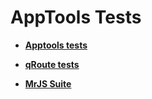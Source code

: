 # AppTools Tests

- **[Apptools tests](https://bronkula.github.io/apptools/tests/tools.html)**
- **[qRoute tests](https://bronkula.github.io/apptools/tests/qroute-tests.html)**


- **[MrJS Suite](https://bronkula.github.io/apptools/tests/suite.html)**
